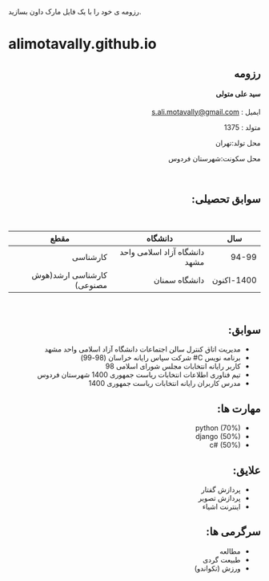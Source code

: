 رزومه ی خود را با یک فایل مارک داون بسازید.
# alimotavally.github.io

<div dir="rtl">
  
  ## رزومه 
  
  #### سید علی متولی
  
 
ایمیل : s.ali.motavally@gmail.com   
  
  متولد : 1375

  محل تولد:تهران
  
  محل سکونت:شهرستان فردوس
 
<br/>
  
## سوابق تحصیلی:
  
  <br/>

| سال   | دانشگاه                                                             | مقطع      |
|-------|-------------------------------------------------------------------|-------------------|
| 94-99 | دانشگاه آزاد اسلامی واحد مشهد  | کارشناسی |
| 1400-اکنون | دانشگاه سمنان  | کارشناسی ارشد(هوش مصنوعی) | 
</br>

## سوابق:
 - مدیریت اتاق کنترل سالن اجتماعات دانشگاه آزاد اسلامی واحد مشهد
 - برنامه نویس C# شرکت سپاس رایانه خراسان (98-99)
 - کاربر رایانه انتخابات مجلس شورای اسلامی 98
 - تیم فناوری اطلاعات انتخابات ریاست جمهوری 1400 شهرستان فردوس
 - مدرس کاربران رایانه انتخابات ریاست جمهوری 1400

## مهارت ها:
- python (70%)
- django (50%)
- c# (50%)

## علایق:
- پردازش گفتار
- پردازش تصویر
- اینترنت اشیاء

## سرگرمی ها:
- مطالعه 
- طبیعت گردی
- ورزش (تکواندو)
